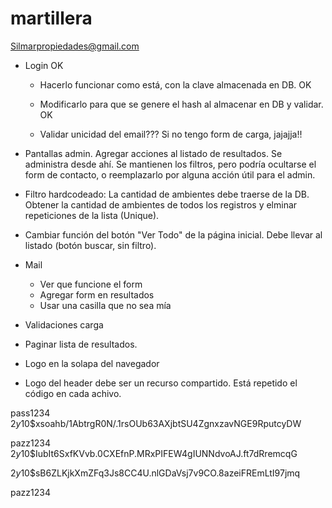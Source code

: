 # martillera



Silmarpropiedades@gmail.com



- Login			OK
	- Hacerlo funcionar como está, con la clave almacenada en DB.				OK
	- Modificarlo para que se genere el hash al almacenar en DB y validar.		OK

	- Validar unicidad del email??? Si no tengo form de carga, jajajja!!
	



- Pantallas admin. Agregar acciones al listado de resultados. Se administra desde ahí. Se mantienen los filtros, pero podría ocultarse el form de contacto, o reemplazarlo por alguna acción útil para el admin.
- Filtro hardcodeado: La cantidad de ambientes debe traerse de la DB. Obtener la cantidad de ambientes de todos los registros y elminar repeticiones de la lista (Unique).
- Cambiar función del botón "Ver Todo" de la página inicial. Debe llevar al listado (botón buscar, sin filtro).
- Mail
	- Ver que funcione el form
	- Agregar form en resultados
	- Usar una casilla que no sea mía
- Validaciones carga
- Paginar lista de resultados.
- Logo en la solapa del navegador
- Logo del header debe ser un recurso compartido. Está repetido el código en cada achivo.





pass1234
$2y$10$xsoahb/1AbtrgR0N/.1rsOUb63AXjbtSU4ZgnxzavNGE9RputcyDW

pazz1234
$2y$10$IubIt6SxfKVvb.0CXEfnP.MRxPIFEW4gIUNNdvoAJ.ft7dRremcqG


$2y$10$sB6ZLKjkXmZFq3Js8CC4U.nlGDaVsj7v9CO.8azeiFREmLtI97jmq







pazz1234